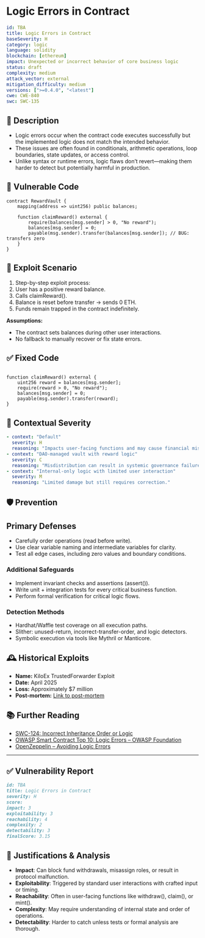 # Logic Errors in Contract

```YAML
id: TBA
title: Logic Errors in Contract
baseSeverity: H
category: logic
language: solidity
blockchain: [ethereum]
impact: Unexpected or incorrect behavior of core business logic
status: draft
complexity: medium
attack_vector: external
mitigation_difficulty: medium
versions: [">=0.4.0", "<latest"]
cwe: CWE-840
swc: SWC-135
```
## 📝 Description

- Logic errors occur when the contract code executes successfully but the implemented logic does not match the intended behavior.
- These issues are often found in conditionals, arithmetic operations, loop boundaries, state updates, or access control.
- Unlike syntax or runtime errors, logic flaws don’t revert—making them harder to detect but potentially harmful in production.

## 🚨 Vulnerable Code

```solidity
contract RewardVault {
    mapping(address => uint256) public balances;

    function claimReward() external {
        require(balances[msg.sender] > 0, "No reward");
        balances[msg.sender] = 0;
        payable(msg.sender).transfer(balances[msg.sender]); // BUG: transfers zero
    }
}
```

## 🧪 Exploit Scenario

1. Step-by-step exploit process:
2. User has a positive reward balance.
3. Calls claimReward().
4. Balance is reset before transfer → sends 0 ETH.
5. Funds remain trapped in the contract indefinitely.

**Assumptions:**

- The contract sets balances during other user interactions.
- No fallback to manually recover or fix state errors.

## ✅ Fixed Code

```solidity

function claimReward() external {
    uint256 reward = balances[msg.sender];
    require(reward > 0, "No reward");
    balances[msg.sender] = 0;
    payable(msg.sender).transfer(reward);
}
```

## 🧭 Contextual Severity

```yaml
- context: "Default"
  severity: H
  reasoning: "Impacts user-facing functions and may cause financial miscalculations."
- context: "DAO-managed vault with reward logic"
  severity: C
  reasoning: "Misdistribution can result in systemic governance failures."
- context: "Internal-only logic with limited user interaction"
  severity: M
  reasoning: "Limited damage but still requires correction."
```

## 🛡️ Prevention

## Primary Defenses

- Carefully order operations (read before write).
- Use clear variable naming and intermediate variables for clarity.
- Test all edge cases, including zero values and boundary conditions.

### Additional Safeguards

- Implement invariant checks and assertions (assert()).
- Write unit + integration tests for every critical business function.
- Perform formal verification for critical logic flows.

### Detection Methods

- Hardhat/Waffle test coverage on all execution paths.
- Slither: unused-return, incorrect-transfer-order, and logic detectors.
- Symbolic execution via tools like Mythril or Manticore.

## 🕰️ Historical Exploits

- **Name:** KiloEx TrustedForwarder Exploit 
- **Date:** April 2025 
- **Loss:** Approximately $7 million 
- **Post-mortem:** [Link to post-mortem](https://thedailysun.co.za/2025/04/21/kiloex-reveals-details-of-7-million-smart-contract-exploit-in-post-mortem-report/) 

## 📚 Further Reading

- [SWC-124: Incorrect Inheritance Order or Logic](https://swcregistry.io/docs/SWC-124)
- [OWASP Smart Contract Top 10: Logic Errors – OWASP Foundation](https://owasp.org/www-project-smart-contract-top-10/2025/en/src/SC03-logic-errors.html) 
- [OpenZeppelin – Avoiding Logic Errors](https://docs.openzeppelin.com/contracts/4.x/api/utils)

---

## ✅ Vulnerability Report

```markdown
id: TBA
title: Logic Errors in Contract 
severity: H
score:
impact: 3  
exploitability: 3
reachability: 4  
complexity: 2  
detectability: 3  
finalScore: 3.15
```

## 📄 Justifications & Analysis

- **Impact**: Can block fund withdrawals, misassign roles, or result in protocol malfunction.
- **Exploitability**: Triggered by standard user interactions with crafted input or timing.
- **Reachability**: Often in user-facing functions like withdraw(), claim(), or mint().
- **Complexity**: May require understanding of internal state and order of operations.
- **Detectability**: Harder to catch unless tests or formal analysis are thorough.
